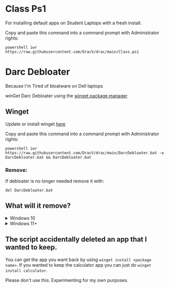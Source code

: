 # Class Ps1
For installing default apps on Student Laptops with a fresh install.

Copy and paste this command into a command prompt with Administrator rights:

    powershell iwr https://raw.githubusercontent.com/DracV/drac/main/Class.ps1   




# Darc Debloater
Because I'm Tired of bloatware on Dell laptops 


winGet Darc Debloater using the [winget package manager](https://github.com/microsoft/winget-cli)

## Winget
Update or install winget [here](https://www.microsoft.com/p/app-installer/9nblggh4nns1)

Copy and paste this command into a command prompt with Administrator rights:

    powershell iwr https://raw.githubusercontent.com/DracV/drac/main/DarcDebloater.bat -o DarcDebloater.bat && DarcDebloater.bat

### Remove:
If debloater is no longer needed remove it with:
    
    del DarcDebloater.bat
    
## What will it remove?

<details>
  <summary>Windows 10</summary>

```
Edge (Will ask first)
Camera App (Will ask first)
Snipping Tool (Will ask first)
Skype
Microsoft Teams
Xbox Applications
Groove-Music
Feedback-Hub
Microsoft Tips
3D-Viewer
Paint-3D
Weather
Mail and Calendar
Your Phone
Contacts App
Microsoft Pay
Microsoft Maps
Office
OneNote
Windows Sound Recorder
Movies & TV App
Mixed Reality-Portal
Sticky Notes
Get Help
OneDrive
Microsoft Solitaire Collection
Calculator
Microsoft Edge WebView2 Runtime
```

</details>

<details>
<summary>Windows 11+</summary>


All of the Windows 10 Applications and:

```
Microsoft To do
Power Automate
Microsoft News
Disney+
Microsoft Family 
Quick Assist
Clipchamp
...
```
</details>

## The script accidentally deleted an app that I wanted to keep.

You can get the app you want back by using `winget install <package name>`. If you wanted to keep the calculator app you can just do `winget install calculator`. 

Please don't use this. Experimenting for my own purposes.
